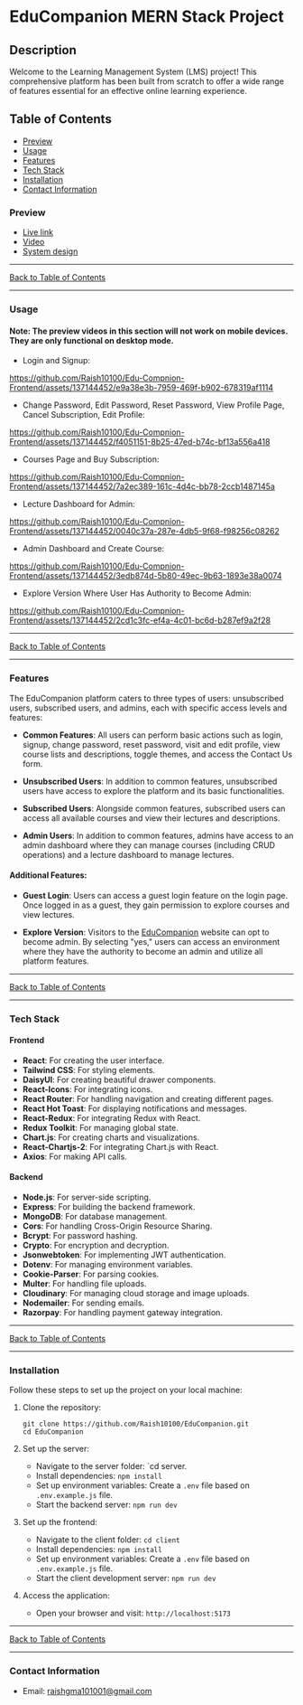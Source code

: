 # EduCompanion MERN Stack Project

## Description
Welcome to the Learning Management System (LMS) project! This comprehensive platform has been built from scratch to offer a wide range of features essential for an effective online learning experience. 

## Table of Contents

- [Preview](#preview)
- [Usage](#usage)
- [Features](#features)
- [Tech Stack](#tech-stack)
- [Installation](#installation)
- [Contact Information](#contact-information)



### Preview 
- [Live link](https://www.edu-companion.online)
- [Video](https://res.cloudinary.com/deodsnio3/video/upload/v1720611047/Full_video_of_LMS_1_sa8i6n.mp4)
- [System design](https://excalidraw.com/#json=Qy4KUrGZL1Cf7fLzpx80m,aC41qWSiYw3E0g51FuxRnA)

---

[Back to Table of Contents](#table-of-contents)

---

### Usage      

#### Note: The preview videos in this section will not work on mobile devices. They are only functional on desktop mode.

-  Login and Signup:

https://github.com/Raish10100/Edu-Compnion-Frontend/assets/137144452/e9a38e3b-7959-469f-b902-678319af1114

- Change Password, Edit Password, Reset Password, View Profile Page, Cancel Subscription, Edit Profile:

https://github.com/Raish10100/Edu-Compnion-Frontend/assets/137144452/f4051151-8b25-47ed-b74c-bf13a556a418

- Courses Page and Buy Subscription:

https://github.com/Raish10100/Edu-Compnion-Frontend/assets/137144452/7a2ec389-161c-4d4c-bb78-2ccb1487145a

- Lecture Dashboard for Admin:
  
https://github.com/Raish10100/Edu-Compnion-Frontend/assets/137144452/0040c37a-287e-4db5-9f68-f98256c08262

- Admin Dashboard and Create Course:

https://github.com/Raish10100/Edu-Compnion-Frontend/assets/137144452/3edb874d-5b80-49ec-9b63-1893e38a0074


- Explore Version Where User Has Authority to Become Admin:

https://github.com/Raish10100/Edu-Compnion-Frontend/assets/137144452/2cd1c3fc-ef4a-4c01-bc6d-b287ef9a2f28



---

[Back to Table of Contents](#table-of-contents)

---

### Features

The EduCompanion platform caters to three types of users: unsubscribed users, subscribed users, and admins, each with specific access levels and features:

- **Common Features**: All users can perform basic actions such as login, signup, change password, reset password, visit and edit profile, view course lists and descriptions, toggle themes, and access the Contact Us form.

- **Unsubscribed Users**: In addition to common features, unsubscribed users have access to explore the platform and its basic functionalities.

- **Subscribed Users**: Alongside common features, subscribed users can access all available courses and view their lectures and descriptions.

- **Admin Users**: In addition to common features, admins have access to an admin dashboard where they can manage courses (including CRUD operations) and a lecture dashboard to manage lectures.

#### Additional Features:

- **Guest Login**: Users can access a guest login feature on the login page. Once logged in as a guest, they gain permission to explore courses and view lectures.

- **Explore Version**: Visitors to the [EduCompanion](https://www.edu-companion.online) website can opt to become admin. By selecting "yes," users can access an environment where they have the authority to become an admin and utilize all platform features.

---

[Back to Table of Contents](#table-of-contents)

---
 


### Tech Stack

#### Frontend

- **React**: For creating the user interface.
- **Tailwind CSS**: For styling elements.
- **DaisyUI**: For creating beautiful drawer components.
- **React-Icons**: For integrating icons.
- **React Router**: For handling navigation and creating different pages.
- **React Hot Toast**: For displaying notifications and messages.
- **React-Redux**: For integrating Redux with React.
- **Redux Toolkit**: For managing global state.
- **Chart.js**: For creating charts and visualizations.
- **React-Chartjs-2**: For integrating Chart.js with React.
- **Axios**: For making API calls.

#### Backend

- **Node.js**: For server-side scripting.
- **Express**: For building the backend framework.
- **MongoDB**: For database management.
- **Cors**: For handling Cross-Origin Resource Sharing.
- **Bcrypt**: For password hashing.
- **Crypto**: For encryption and decryption.
- **Jsonwebtoken**: For implementing JWT authentication.
- **Dotenv**: For managing environment variables.
- **Cookie-Parser**: For parsing cookies.
- **Multer**: For handling file uploads.
- **Cloudinary**: For managing cloud storage and image uploads.
- **Nodemailer**: For sending emails.
- **Razorpay**: For handling payment gateway integration.

---

[Back to Table of Contents](#table-of-contents)

---
 


### Installation

Follow these steps to set up the project on your local machine:

1. Clone the repository:
   ```
   git clone https://github.com/Raish10100/EduCompanion.git
   cd EduCompanion
   ```

2. Set up the server:
   - Navigate to the server folder: `cd server.
   - Install dependencies: `npm install`
   - Set up environment variables: Create a `.env` file based on `.env.example.js` file.
   - Start the backend server: `npm run dev`

3. Set up the frontend:
   - Navigate to the client folder: `cd client`
   - Install dependencies: `npm install`
   - Set up environment variables: Create a `.env` file based on `.env.example.js` file.
   - Start the client development server: `npm run dev`

4. Access the application:
   - Open your browser and visit: `http://localhost:5173`

 ---

[Back to Table of Contents](#table-of-contents)

---
 


### Contact Information
- Email: raishgma101001@gmail.com

